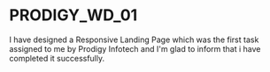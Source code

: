 # PRODIGY_WD_01
I have designed a Responsive Landing Page which was the first task assigned to me by Prodigy Infotech and I'm glad to inform that i have completed it successfully.
